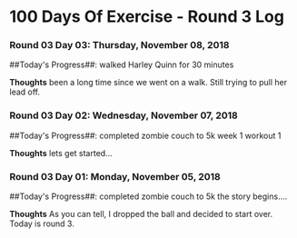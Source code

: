 # 100 Days Of Exercise - Round 3 Log

### Round 03 Day 03: Thursday, November 08, 2018

##Today's Progress##:  walked Harley Quinn for 30 minutes

**Thoughts**  been a long time since we went on a walk.  Still trying to pull her lead off.

### Round 03 Day 02: Wednesday, November 07, 2018

##Today's Progress##:  completed zombie couch to 5k week 1 workout 1

**Thoughts**  lets get started...

### Round 03 Day 01: Monday, November 05, 2018

##Today's Progress##:  completed zombie couch to 5k the story begins....

**Thoughts**  As you can tell, I dropped the ball and decided to start over.  Today is round 3.

